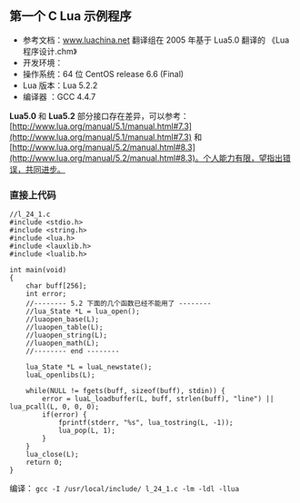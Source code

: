 ## 第一个 C Lua 示例程序 ##

- 参考文档：www.luachina.net 翻译组在 2005 年基于 Lua5.0 翻译的 《Lua程序设计.chm》
- 开发环境：
 - 操作系统：64 位 CentOS release 6.6 (Final)
 - Lua 版本：Lua 5.2.2
 - 编译器  ：GCC 4.4.7
 
**Lua5.0** 和 **Lua5.2** 部分接口存在差异，可以参考：[http://www.lua.org/manual/5.1/manual.html#7.3](http://www.lua.org/manual/5.1/manual.html#7.3) 和 [http://www.lua.org/manual/5.2/manual.html#8.3](http://www.lua.org/manual/5.2/manual.html#8.3)。个人能力有限，望指出错误，共同进步。


### 直接上代码 ###
	//l_24_1.c
	#include <stdio.h>
	#include <string.h>
	#include <lua.h>
	#include <lauxlib.h>
	#include <lualib.h>
	
	int main(void)
	{
	    char buff[256];
	    int error;
		//-------- 5.2 下面的几个函数已经不能用了 --------
	    //lua_State *L = lua_open();
		//luaopen_base(L);
	    //luaopen_table(L);
	    //luaopen_string(L);
	    //luaopen_math(L);
		//-------- end --------

	    lua_State *L = luaL_newstate();
	    luaL_openlibs(L);
	    
	    while(NULL != fgets(buff, sizeof(buff), stdin)) {
	        error = luaL_loadbuffer(L, buff, strlen(buff), "line") || lua_pcall(L, 0, 0, 0);
	        if(error) {
	            fprintf(stderr, "%s", lua_tostring(L, -1));
	            lua_pop(L, 1);
	        }
	    }
	    lua_close(L);
	    return 0;
	}

编译： `gcc -I /usr/local/include/ l_24_1.c -lm -ldl -llua`